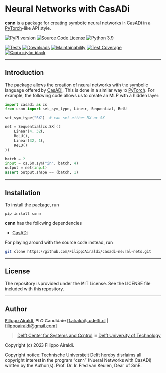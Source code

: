 # Neural Networks with CasADi

**csnn** is a package for creating symbolic neural networks in [CasADi](https://web.casadi.org) in a [PyTorch](https://pytorch.org/)-like API style.

[![PyPI version](https://badge.fury.io/py/csnn.svg)](https://badge.fury.io/py/csnn)
[![Source Code License](https://img.shields.io/badge/license-MIT-blueviolet)](https://github.com/FilippoAiraldi/casadi-neural-nets/blob/master/LICENSE)
![Python 3.9](https://img.shields.io/badge/python->=3.9-green.svg)

[![Tests](https://github.com/FilippoAiraldi/casadi-neural-nets/actions/workflows/ci.yml/badge.svg)](https://github.com/FilippoAiraldi/casadi-neural-nets/actions/workflows/ci.yml)
[![Downloads](https://static.pepy.tech/badge/csnn)](https://www.pepy.tech/projects/csnn)
[![Maintainability](https://api.codeclimate.com/v1/badges/6006c41542cd8e902125/maintainability)](https://codeclimate.com/github/FilippoAiraldi/casadi-neural-nets/maintainability)
[![Test Coverage](https://api.codeclimate.com/v1/badges/6006c41542cd8e902125/test_coverage)](https://codeclimate.com/github/FilippoAiraldi/casadi-neural-nets/test_coverage)
[![Code style: black](https://img.shields.io/badge/code%20style-black-000000.svg)](https://github.com/psf/black)

---

## Introduction

The package allows the creation of neural networks with the symbolic language offered by [CasADi](https://web.casadi.org). This is done in a similar way to [PyTorch](https://pytorch.org/). For example, the following code allows us to create an MLP with a hidden layer:

```python
import casadi as cs
from csnn import set_sym_type, Linear, Sequential, ReLU

set_sym_type("SX")  # can set either MX or SX

net = Sequential[cs.SX]((
    Linear(4, 32),
    ReLU(),
    Linear(32, 1),
    ReLU()
))

batch = 2
input = cs.SX.sym("in", batch, 4)
output = net(input)
assert output.shape == (batch, 1)
```

---

## Installation

To install the package, run

```bash
pip install csnn
```

**csnn** has the following dependencies

- [CasADi](https://web.casadi.org)

For playing around with the source code instead, run

```bash
git clone https://github.com/FilippoAiraldi/casadi-neural-nets.git
```

---

## License

The repository is provided under the MIT License. See the LICENSE file included with this repository.

---

## Author

[Filippo Airaldi](https://www.tudelft.nl/staff/f.airaldi/), PhD Candidate [f.airaldi@tudelft.nl | filippoairaldi@gmail.com]

> [Delft Center for Systems and Control](https://www.tudelft.nl/en/3me/about/departments/delft-center-for-systems-and-control/) in [Delft University of Technology](https://www.tudelft.nl/en/)

Copyright (c) 2023 Filippo Airaldi.

Copyright notice: Technische Universiteit Delft hereby disclaims all copyright interest in the program “csnn” (Nueral Networks with CasADi) written by the Author(s). Prof. Dr. Ir. Fred van Keulen, Dean of 3mE.

